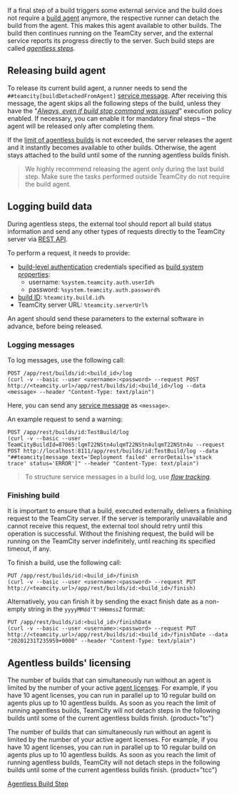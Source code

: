 [//]: # (title: Detaching Build from Agent)
[//]: # (auxiliary-id: Detaching Build from Agent)

If a final step of a build triggers some external service and the build does not require a [build agent](build-agent.md) anymore, the respective runner can detach the build from the agent. This makes this agent available to other builds. The build then continues running on the TeamCity server, and the external service reports its progress directly to the server. Such build steps are called [_agentless steps_](agentless-build-step.md).

## Releasing build agent

To release its current build agent, a runner needs to send the `##teamcity[buildDetachedFromAgent]` [service message](service-messages.md). After receiving this message, the agent skips all the following steps of the build, unless they have the "[_Always, even if build stop command was issued_](configuring-build-steps.md#Execution+policy)" execution policy enabled. If necessary, you can enable it for mandatory final steps – the agent will be released only after completing them.

If the [limit of agentless builds](#DetachingBuildfromAgent-agentless-licensing) is not exceeded, the server releases the agent and it instantly becomes available to other builds. Otherwise, the agent stays attached to the build until some of the running agentless builds finish. 

>We highly recommend releasing the agent only during the last build step. Make sure the tasks performed outside TeamCity do not require the build agent.

## Logging build data

During agentless steps, the external tool should report all build status information and send any other types of requests directly to the TeamCity server via [REST API](https://www.jetbrains.com/help/teamcity/rest/teamcity-rest-api-documentation.html).

To perform a request, it needs to provide:
* [build-level authentication](artifact-dependencies.md#Build-level+authentication) credentials specified as [build system properties](configuring-build-parameters.md):
   * username: `%system.teamcity.auth.userId%`
   * password: `%system.teamcity.auth.password%`
* [build ID](working-with-build-results.md#Internal+Build+ID): `%teamcity.build.id%`
* TeamCity server URL: `%teamcity.serverUrl%`

An agent should send these parameters to the external software in advance, before being released.

### Logging messages

To log messages, use the following call:

```shell script
POST /app/rest/builds/id:<build_id>/log 
(curl -v --basic --user <username>:<password> --request POST http://<teamcity.url>/app/rest/builds/id:<build_id>/log --data <message> --header "Content-Type: text/plain")
```

Here, you can send any [service message](service-messages.md) as `<message>`.

An example request to send a warning:

```shell script
POST /app/rest/builds/id:TestBuild/log 
(curl -v --basic --user TeamCityBuildId=87065:lqmT22NStn4ulqmT22NStn4ulqmT22NStn4u --request POST http://localhost:8111/app/rest/builds/id:TestBuild/log --data "##teamcity[message text='Deployment failed' errorDetails='stack trace' status='ERROR']" --header "Content-Type: text/plain")
```

>To structure service messages in a build log, use [_flow tracking_](service-messages.md#Message+FlowId).

### Finishing build

It is important to ensure that a build, executed externally, delivers a finishing request to the TeamCity server. If the server is temporarily unavailable and cannot receive this request, the external tool should retry until this operation is successful. Without the finishing request, the build will be running on the TeamCity server indefinitely, until reaching its specified timeout, if any.

To finish a build, use the following call:

```shell script
PUT /app/rest/builds/id:<build_id>/finish
(curl -v --basic --user <username>:<password> --request PUT http://<teamcity.url>/app/rest/builds/id:<build_id>/finish)
```

Alternatively, you can finish it by sending the exact finish date as a non-empty string in the `yyyyMMdd'T'HHmmssZ` format:

```shell script
PUT /app/rest/builds/id:<build_id>/finishDate
(curl -v --basic --user <username>:<password> --request PUT http://<teamcity.url>/app/rest/builds/id:<build_id>/finishDate --data "20201231T235959+0000" --header "Content-Type: text/plain")
```

<anchor name="DetachingBuildfromAgent-agentless-licensing"/>

## Agentless builds' licensing

The number of builds that can simultaneously run without an agent is limited by the number of your active [agent licenses](licensing-policy.md#Number+of+Agents). For example, if you have 10 agent licenses, you can run in parallel up to 10 regular build on agents plus up to 10 agentless builds. As soon as you reach the limit of running agentless builds, TeamCity will not detach steps in the following builds until some of the current agentless builds finish.
{product="tc"}

The number of builds that can simultaneously run without an agent is limited by the number of your active agent licenses. For example, if you have 10 agent licenses, you can run in parallel up to 10 regular build on agents plus up to 10 agentless builds. As soon as you reach the limit of running agentless builds, TeamCity will not detach steps in the following builds until some of the current agentless builds finish.
{product="tcc"}

<seealso>
        <category ref="concepts">
            <a href="agentless-build-step.md">Agentless Build Step</a>
        </category>
</seealso>

